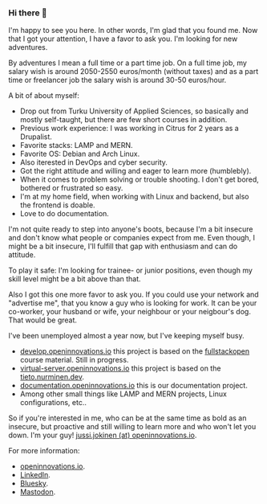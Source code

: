 ### Hi there 👋

I'm happy to see you here. In other words, I'm glad that you found me. Now that I got your attention, I have a favor to ask you. I'm looking for new adventures.

By adventures I mean a full time or a part time job. On a full time job, my salary wish is around 2050-2550 euros/month (without taxes) and as a part time or freelancer job the salary wish is around 30-50 euros/hour.

A bit of about myself:
- Drop out from Turku University of Applied Sciences, so basically and mostly self-taught, but there are few short courses in addition.
- Previous work experience: I was working in Citrus for 2 years as a Drupalist.
- Favorite stacks: LAMP and MERN.
- Favorite OS: Debian and Arch Linux.
- Also iterested in DevOps and cyber security.
- Got the right attitude and willing and eager to learn more (humblebly).
- When it comes to problem solving or trouble shooting. I don't get bored, bothered or frustrated so easy.
- I'm at my home field, when working with Linux and backend, but also the frontend is doable.
- Love to do documentation.

I'm not quite ready to step into anyone's boots, because I'm a bit insecure and don't know what people or companies expect from me. Even though, I might be a bit insecure, I'll fulfill that gap with enthusiasm and can do attitude. 

To play it safe: I'm looking for trainee- or junior positions, even though my skill level might be a bit above than that.

Also I got this one more favor to ask you. If you could use your network and "advertise me", that you know a guy who is looking for work. It can be your co-worker, your husband or wife, your neighbour or your neigbour's dog. That would be great.

I've been unemployed almost a year now, but I've keeping myself busy.
- [develop.openinnovations.io](https://develop.openinnovations.io) this project is based on the [fullstackopen](https://fullstackopen.com) course material. Still in progress.
- [virtual-server.openinnovations.io](https://virtual-server.openinnovations.io) this project is based on the [tieto.nurminen.dev](https://tieto.nurminen.dev).
- [documentation.openinnovations.io](https://documentation.openinnovations.io) this is our documentation project.
- Among other small things like LAMP and MERN projects, Linux configurations, etc..

So if you're interested in me, who can be at the same time as bold as an insecure, but proactive and still willing to learn more and who won't let you down. I'm your guy! [jussi.jokinen (at) openinnovations.io](mailto:jussi.jokinen[at]openinnovations.io). 

For more information:
- [openinnovations.io](https://openinnovations.io/).
- [LinkedIn](https://www.linkedin.com/in/jussi-k-jokinen/).
- [Bluesky](https://bsky.app/profile/n00bsaiboth.bsky.social).
- [Mastodon](https://mastodontti.fi/@n00bsaiboth).

<!--
**n00bsaiboth/n00bsaiboth** is a ✨ _special_ ✨ repository because itsfile) appears on your GitHub profile.

Here are some ideas to get you started:

- 🔭 I’m currently working on ...
- 🌱 I’m currently learning ...
- 👯 I’m looking to collaborate on ...
- 🤔 I’m looking for help with ...
- 💬 Ask me about ...
- 📫 How to reach me: ...
- 😄 Pronouns: ...
- ⚡ Fun fact: ...
-->
